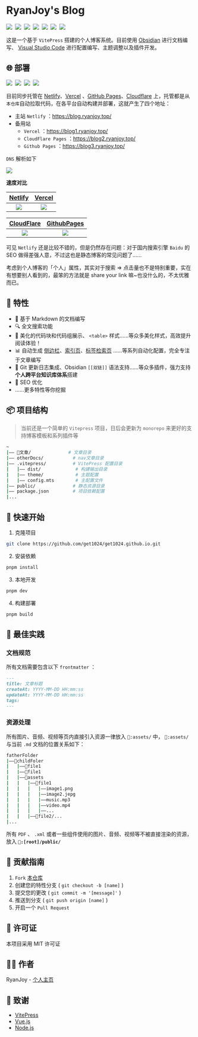 # RyanJoy's Blog

<p>
	<img src="https://img.shields.io/badge/Obsidian-purple?style=plastic&logo=obsidian&logoColor=white" style="display:inline-block;">&nbsp;
	<img src="https://img.shields.io/badge/Vitepress-5C73E7?style=plastic&logo=vitepress&logoColor=white" style="display:inline-block;">&nbsp;
	<img src="https://img.shields.io/badge/Nodejs-5FA04E?style=plastic&logo=nodedotjs&logoColor=white" style="display:inline-block;">&nbsp;
	<img src="https://img.shields.io/badge/Vue-4FC08D?style=plastic&logo=vuedotjs&logoColor=white" style="display:inline-block;">&nbsp;
	<img src="https://img.shields.io/badge/TypeScript-3178C6?style=plastic&logo=typescript&logoColor=white" style="display:inline-block;">&nbsp;
	<img src="https://img.shields.io/badge/Git-F05032?style=plastic&logo=git&logoColor=white" style="display:inline-block;">&nbsp;
	<img src="https://img.shields.io/badge/Markdown-000000?style=plastic&logo=markdown&logoColor=white" style="display:inline-block;">
</p>

这是一个基于 `VitePress` 搭建的个人博客系统。目前使用 [Obsidian](https://obsidian.md/) 进行文档编写、 [Visual Studio Code](https://code.visualstudio.com/) 进行配置编写、主题调整以及插件开发。

## 🌐 部署

<p>
	<img src="https://img.shields.io/badge/Netlify-%E4%B8%BB%E7%AB%99%E7%82%B9-green?style=plastic&logo=netlify&logoColor=white&labelColor=00C7B7" style="display:inline-block;">&nbsp;
	<img src="https://img.shields.io/badge/Vercel-%E5%A4%87%E7%94%A8%E7%AB%99%E7%82%B9-red?style=plastic&logo=vercel&logoColor=white&labelColor=000000" style="display:inline-block;">&nbsp;
	<img src="https://img.shields.io/badge/CloudFlare-%E5%A4%87%E7%94%A8%E7%AB%99%E7%82%B9-red?style=plastic&logo=cloudflare&logoColor=white&labelColor=F38020" style="display:inline-block;">&nbsp;
	<img src="https://img.shields.io/badge/Github_Pages-%E5%A4%87%E7%94%A8%E7%AB%99%E7%82%B9-red?style=plastic&logo=github&logoColor=white&labelColor=181717" style="display:inline-block;">
</p>

目前同步托管在 [Netlify](https://app.netlify.com/)、[Vercel](https://vercel.com/) 、[GitHub Pages](https://pages.github.com/)、[Cloudflare](https://www.cloudflare.com/zh-cn/) 上，托管都是从`本仓库`自动拉取代码，在各平台自动构建并部署，这就产生了四个地址：

- 主站 `Netlify` ：<https://blog.ryanjoy.top/>
- 备用站
	- `Vercel` ：<https://blog1.ryanjoy.top/>
	- `CloudFlare Pages` ：<https://blog2.ryanjoy.top/>
	- `Github Pages` ：<https://blog3.ryanjoy.top/>

`DNS` 解析如下

![](https://github.com/get1024/get1024.github.io/blob/main/public/README-assets/dns.png?raw=true)

**速度对比**

|                                        [Netlify](https://app.netlify.com/)                                        |                                    [Vercel](https://vercel.com/)                                     |
| :---------------------------------------------------------------------------------------------------------------: | :--------------------------------------------------------------------------------------------------: |
| ![](https://raw.githubusercontent.com/get1024/get1024.github.io/refs/heads/main/public/README-assets/netlify.png) | ![](https://github.com/get1024/get1024.github.io/blob/main/public/README-assets/vercel.png?raw=true) |

|                               [CloudFlare](https://get1024-github-io.pages.dev/)                               |                                 [GithubPages](https://get1024.github.io/)                                  |
| :------------------------------------------------------------------------------------------------------------: | :--------------------------------------------------------------------------------------------------------: |
| ![](https://github.com/get1024/get1024.github.io/blob/main/public/README-assets/CloudFlare-pages.png?raw=true) | ![](https://github.com/get1024/get1024.github.io/blob/main/public/README-assets/gtihub-pages.png?raw=true) |

可见 `Netlify` 还是比较不错的，但是仍然存在问题：对于国内搜索引擎 `Baidu` 的 SEO 做得差强人意，不过这也是静态博客的常见问题了……

考虑到个人博客的「个人」属性，其实对于搜索 => 点击量也不是特别重要，实在有想要别人看到的，最笨的方法就是 share your link 嘛~也没什么的，不太优雅而已。

## 🌟 特性

- 📝 基于 Markdown 的文档编写
- 🔍 全文搜索功能
- 🎨 美化的代码块和代码组展示、 `<table>` 样式……等众多美化样式，高效提升阅读体验！
- 📊 自动生成 [侧边栏](https://blog.ryanjoy.top/%F0%9F%93%92%E6%96%87%E7%AB%A0/%F0%9F%91%A8%F0%9F%8F%BC%E2%80%8D%F0%9F%92%BB%E4%B8%AA%E4%BA%BA%E9%A1%B9%E7%9B%AE/%F0%9F%8C%90%E5%8D%9A%E5%AE%A2/%F0%9F%94%8C%E5%8A%9F%E8%83%BD%E8%A7%A3%E8%80%A6%E6%8F%92%E4%BB%B6/Vitepress%E8%87%AA%E5%8A%A8%E7%94%9F%E6%88%90%E4%BE%A7%E8%BE%B9%E6%A0%8F.html)、[索引页](https://blog.ryanjoy.top/%F0%9F%93%92%E6%96%87%E7%AB%A0/%F0%9F%91%A8%F0%9F%8F%BC%E2%80%8D%F0%9F%92%BB%E4%B8%AA%E4%BA%BA%E9%A1%B9%E7%9B%AE/%F0%9F%8C%90%E5%8D%9A%E5%AE%A2/%F0%9F%94%8C%E5%8A%9F%E8%83%BD%E8%A7%A3%E8%80%A6%E6%8F%92%E4%BB%B6/Vitepress%E8%87%AA%E5%8A%A8%E7%94%9F%E6%88%90%E7%B4%A2%E5%BC%95%E9%A1%B5.html)、[标签检索页](https://blog.ryanjoy.top/%F0%9F%93%92%E6%96%87%E7%AB%A0/%F0%9F%91%A8%F0%9F%8F%BC%E2%80%8D%F0%9F%92%BB%E4%B8%AA%E4%BA%BA%E9%A1%B9%E7%9B%AE/%F0%9F%8C%90%E5%8D%9A%E5%AE%A2/%F0%9F%94%8C%E5%8A%9F%E8%83%BD%E8%A7%A3%E8%80%A6%E6%8F%92%E4%BB%B6/Vitepress%E8%87%AA%E5%8A%A8%E7%94%9F%E6%88%90%E7%B4%A2%E5%BC%95%E9%A1%B5.html) ……等系列自动化配置，完全专注于文章编写
- 🔄 Git 更新日志集成、Obsidian `[[双链]]` 语法支持……等众多插件，强力支持**个人跨平台知识库体系**搭建
- 🎯 SEO 优化
- ……更多特性等你挖掘

## 📦 项目结构

>  当前还是一个简单的 `Vitepress` 项目，日后会更新为 `monorepo` 来更好的支持博客模板和系列插件等

```sh
~
|—— 📒文章/              # 文章目录
|—— otherDocs/           # nav文章目录
|—— .vitepress/          # VitePress 配置目录
|	|—— dist/             # 构建输出目录
|	|—— theme/            # 主题配置
|	|—— config.mts        # 主配置文件
|—— public/              # 静态资源目录
|—— package.json         # 项目依赖配置
|...
```

## 🚀 快速开始

1. 克隆项目

```bash
git clone https://github.com/get1024/get1024.github.io.git
```

2. 安装依赖

```bash
pnpm install
```

3. 本地开发

```bash
pnpm dev
```

4. 构建部署

```bash
pnpm build
```

## 📝 最佳实践

### 文档规范

所有文档需要包含以下 `frontmatter` ：

```markdown
---
title: 文章标题
createAt: YYYY-MM-DD HH:mm:ss
updateAt: YYYY-MM-DD HH:mm:ss
tags:
---
```

### 资源处理

所有图片、音频、视频等页内直接引入资源一律放入 `📂:assets/` 中， `📂:assets/` 与当前 `.md` 文档的位置关系如下：

```sh
fatherFolder
|——📂childFoler
|	|——📄file1
|	|——📄file1
|	|——📂assets
|	|	|——📂file1
|	|	|	|——image1.png
|	|	|	|——image2.jepg
|	|	|	|——music.mp3
|	|	|	|——video.mp4
|	|	|	|——...
|	|	|——📂file2/...
|...
```

所有 `PDF` 、 `.xml` 或者一些组件使用的图片、音频、视频等不被直接渲染的资源，放入 **`📂:[root]/public/`**

## 🤝 贡献指南

1. `Fork` [本仓库](https://github.com/get1024/get1024.github.io)
2. 创建您的特性分支 ( `git checkout -b [name]` )
3. 提交您的更改 ( `git commit -m '[message]'` )
4. 推送到分支 ( `git push origin [name]` )
5. 开启一个 `Pull Request`

## 📄 许可证

本项目采用 MIT 许可证

## 👨‍💻 作者

RyanJoy - [个人主页](https://github.com/get1024)

## 🙏 致谢

- [VitePress](https://vitepress.dev/)
- [Vue.js](https://vuejs.org/)
- [Node.js](https://nodejs.org/)